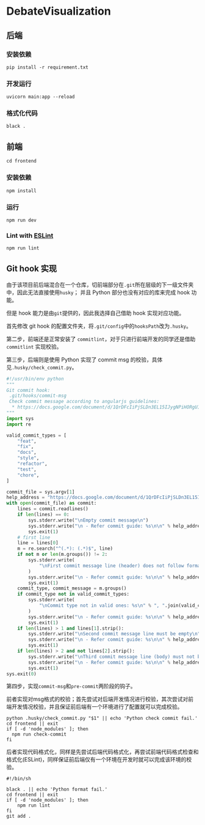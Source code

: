 # DebateVisualization

## 后端

### 安装依赖

```shell
pip install -r requirement.txt
```

### 开发运行

```shell
uvicorn main:app --reload
```

### 格式化代码

```shell
black .
```

## 前端

```shell
cd frontend
```

### 安装依赖

```shell
npm install
```

### 运行

```shell
npm run dev
```

### Lint with [ESLint](https://eslint.org/)

```sh
npm run lint
```

## Git hook 实现

由于该项目前后端混合在一个仓库，切前端部分在`.git`所在层级的下一级文件夹中，因此无法直接使用`husky`；
并且 Python 部分也没有对应的库来完成 hook 功能。

但是 hook 能力是由`git`提供的，因此我选择自己借助 hook 实现对应功能。

首先修改 git hook 的配置文件夹，将`.git/config`中的`hooksPath`改为`.husky`。

第二步，前端还是正常安装了 `commitlint`，对于只进行前端开发的同学还是借助 `commitlint` 实现校验。

第三步，后端则是使用 Python 实现了 commit msg 的校验，具体见`.husky/check_commit.py`。

```python
#!/usr/bin/env python
"""
Git commit hook:
 .git/hooks/commit-msg
 Check commit message according to angularjs guidelines:
  * https://docs.google.com/document/d/1QrDFcIiPjSLDn3EL15IJygNPiHORgU1_OOAqWjiDU5Y/edit#
"""
import sys
import re

valid_commit_types = [
    "feat",
    "fix",
    "docs",
    "style",
    "refactor",
    "test",
    "chore",
]

commit_file = sys.argv[1]
help_address = "https://docs.google.com/document/d/1QrDFcIiPjSLDn3EL15IJygNPiHORgU1_OOAqWjiDU5Y/edit#"
with open(commit_file) as commit:
    lines = commit.readlines()
    if len(lines) == 0:
        sys.stderr.write("\nEmpty commit message\n")
        sys.stderr.write("\n - Refer commit guide: %s\n\n" % help_address)
        sys.exit(1)
    # first line
    line = lines[0]
    m = re.search("^(.*): (.*)$", line)
    if not m or len(m.groups()) != 2:
        sys.stderr.write(
            "\nFirst commit message line (header) does not follow format: type: message\n"
        )
        sys.stderr.write("\n - Refer commit guide: %s\n\n" % help_address)
        sys.exit(1)
    commit_type, commit_message = m.groups()
    if commit_type not in valid_commit_types:
        sys.stderr.write(
            "\nCommit type not in valid ones: %s\n" % ", ".join(valid_commit_types)
        )
        sys.stderr.write("\n - Refer commit guide: %s\n\n" % help_address)
        sys.exit(1)
    if len(lines) > 1 and lines[1].strip():
        sys.stderr.write("\nSecond commit message line must be empty\n")
        sys.stderr.write("\n - Refer commit guide: %s\n\n" % help_address)
        sys.exit(1)
    if len(lines) > 2 and not lines[2].strip():
        sys.stderr.write("\nThird commit message line (body) must not be empty\n")
        sys.stderr.write("\n - Refer commit guide: %s\n\n" % help_address)
        sys.exit(1)
sys.exit(0)
```

第四步，实现`commit-msg`和`pre-commit`两阶段的钩子。

前者实现对msg格式的校验；首先尝试对后端开发情况进行校验，其次尝试对前端开发情况校验，并且保证前后端有一个环境进行了配置就可以完成校验。

```shell
python .husky/check_commit.py "$1" || echo 'Python check commit fail.'
cd frontend || exit
if [ -d 'node_modules' ]; then
  npm run check-commit
fi
```

后者实现代码格式化，同样是先尝试后端代码格式化，再尝试前端代码格式检查和格式化(ESLint)，同样保证前后端仅有一个环境在开发时就可以完成该环境的校验。

```shell
#!/bin/sh

black . || echo 'Python format fail.'
cd frontend || exit
if [ -d 'node_modules' ]; then
    npm run lint
fi
git add .
```


